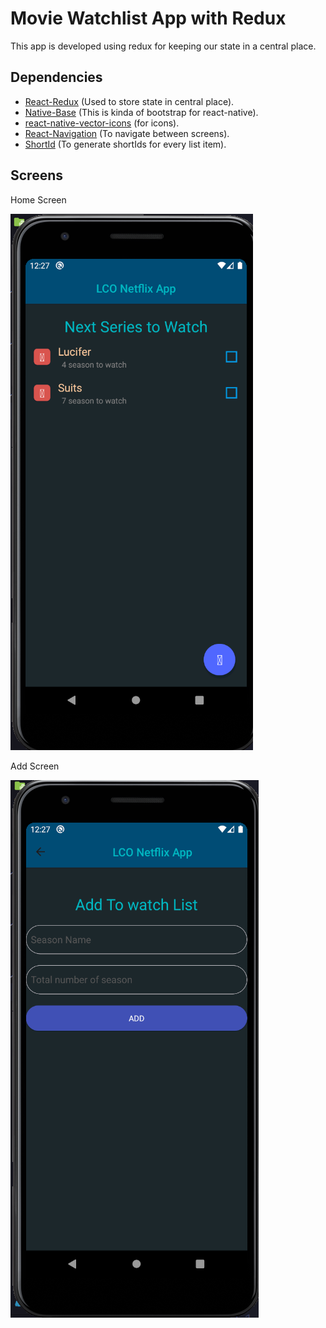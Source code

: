 # Movie Watchlist App with Redux

This app is developed using redux for keeping our state in a central place.

## Dependencies

- [React-Redux](https://redux.js.org/) (Used to store state in central place).
- [Native-Base](https://nativebase.io/) (This is kinda of bootstrap for react-native).
- [react-native-vector-icons](https://www.npmjs.com/package/react-native-vector-icons) (for icons).
- [React-Navigation](https://reactnavigation.org/) (To navigate between screens).
- [ShortId](https://www.npmjs.com/package/shortid) (To generate shortIds for every list item).

## Screens

Home Screen

![](./assets/home-screen.png)

Add Screen

![](./assets/add-screen.png)
